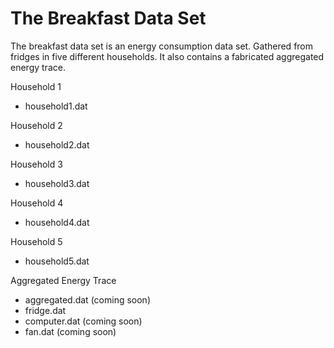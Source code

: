 # The Breakfast Data Set

The breakfast data set is an energy consumption data set. Gathered from fridges in five different households. It also contains a fabricated aggregated energy trace. 

Household 1 
  - household1.dat
  
Household 2 
  - household2.dat
  
Household 3 
  - household3.dat
  
Household 4 
  - household4.dat 
  
Household 5 
  - household5.dat
  
Aggregated Energy Trace
  - aggregated.dat (coming soon)
  - fridge.dat  
  - computer.dat (coming soon)
  - fan.dat (coming soon) 
